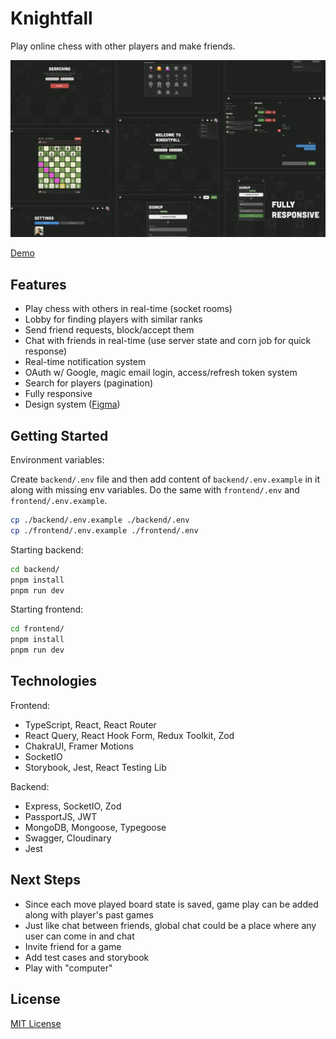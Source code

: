 # Knightfall

Play online chess with other players and make friends.

![Cover image](./docs/cover.png)

[Demo](https://www.youtube.com/watch?v=WcV9uLEdUuM)

## Features

- Play chess with others in real-time (socket rooms)
- Lobby for finding players with similar ranks
- Send friend requests, block/accept them
- Chat with friends in real-time (use server state and corn job for quick response)
- Real-time notification system
- OAuth w/ Google, magic email login, access/refresh token system
- Search for players (pagination)
- Fully responsive
- Design system ([Figma](https://www.figma.com/design/gewbNoq9KMZR29D9i2rvyO/knightfall?node-id=0-1&t=E0ByfUEqBOG6tux5-1))

## Getting Started

Environment variables:

Create `backend/.env` file and then add content of `backend/.env.example` in it along with missing env variables. Do the same with `frontend/.env` and `frontend/.env.example`.

```bash
cp ./backend/.env.example ./backend/.env
cp ./frontend/.env.example ./frontend/.env
```

Starting backend:

```bash
cd backend/
pnpm install
pnpm run dev
```

Starting frontend:

```bash
cd frontend/
pnpm install
pnpm run dev
```

## Technologies

Frontend:

- TypeScript, React, React Router
- React Query, React Hook Form, Redux Toolkit, Zod
- ChakraUI, Framer Motions
- SocketIO
- Storybook, Jest, React Testing Lib

Backend:

- Express, SocketIO, Zod
- PassportJS, JWT
- MongoDB, Mongoose, Typegoose
- Swagger, Cloudinary
- Jest

## Next Steps

- Since each move played board state is saved, game play can be added along with player's past games
- Just like chat between friends, global chat could be a place where any user can come in and chat
- Invite friend for a game
- Add test cases and storybook
- Play with "computer"  

## License

[MIT License](./LICENSE)
